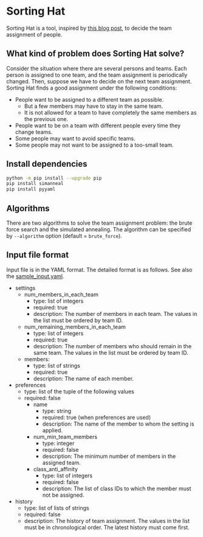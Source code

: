 # Sorting Hat

Sorting Hat is a tool, inspired by [this blog post](https://qiita.com/matsulib/items/bd50af2e2bc1e48522cd), to decide the team assignment of people.

## What kind of problem does Sorting Hat solve?

Consider the situation where there are several persons and teams. Each person is assigned to one team, and the team assignment is periodically changed. Then, suppose we have to decide on the next team assignment. Sorting Hat finds a good assignment under the following conditions:

- People want to be assigned to a different team as possible.
  - But a few members may have to stay in the same team.
  - It is not allowed for a team to have completely the same members as the previous one.
- People want to be on a team with different people every time they change teams.
- Some people may want to avoid specific teams.
- Some people may not want to be assigned to a too-small team.


## Install dependencies

```sh
python -m pip install --upgrade pip
pip install simanneal
pip install pyyaml
```

## Algorithms

There are two algorithms to solve the team assignment problem: the brute force search and the simulated annealing. The algorithm can be specified by `--algorithm` option (default = `brute_force`).

## Input file format

Input file is in the YAML format. The detailed format is as follows. See also the [sample_input.yaml](./sample_input.yaml).

- settings
  - num_members_in_each_team
    - type: list of integers
    - required: true
    - description: The number of members in each team. The values in the list must be ordered by team ID.
  - num_remaining_members_in_each_team
    - type: list of integers
    - required: true
    - description: The number of members who should remain in the same team. The values in the list must be ordered by team ID.
  - members:
    - type: list of strings
    - required: true
    - description: The name of each member.
- preferences
  - type: list of the tuple of the following values
  - required: false
    - name
      - type: string
      - required: true (when preferences are used)
      - description: The name of the member to whom the setting is applied.
    - num_min_team_members
      - type: integer
      - required: false
      - description: The minimum number of members in the assigned team.
    - class_anti_affinity
      - type: list of integers
      - required: false
      - description: The list of class IDs to which the member must not be assigned.
- history
  - type: list of lists of strings
  - required: false
  - description: The history of team assignment. The values in the list must be in chronological order. The latest history must come first.
